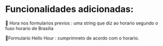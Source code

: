 # Funcionalidades adicionadas:

:small_blue_diamond: Hora nos formularios previos : uma string que diz ao horario segundo o fuso horario de Brasilia

:small_blue_diamond:Formulario Hello Hour : cumprimneto de acordo com o horario.

